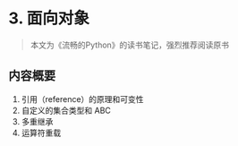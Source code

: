 # 3. 面向对象
> 本文为《流畅的Python》的读书笔记，强烈推荐阅读原书

## 内容概要
1. 引用（reference）的原理和可变性
2. 自定义的集合类型和 ABC
3. 多重继承
4. 运算符重载
